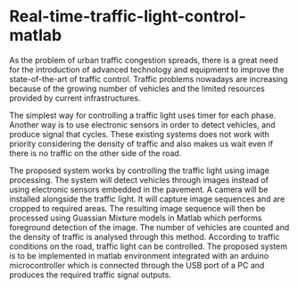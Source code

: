 # Real-time-traffic-light-control-matlab


As the problem of urban traffic congestion spreads, there is a great need for the introduction of 
advanced technology and equipment to improve the state-of-the-art of traffic control. 
Traffic problems nowadays are increasing because of the growing number of vehicles and
the limited resources provided by current infrastructures. 

The simplest way for controlling a traffic light uses timer for each phase. 
Another way is to use electronic sensors in order to detect vehicles, and produce signal that cycles. 
These existing systems does not work with priority considering the density of traffic and also makes 
us wait even if there is no traffic on the other side of the road.  

The proposed system works by controlling the traffic light using image processing. 
The system will detect vehicles through images instead of using electronic sensors embedded in the pavement.
A camera will be installed alongside the traffic light. It will capture image sequences and are 
cropped to required areas. The resulting image sequence will  then  be processed using Guassian Mixture models 
in Matlab which performs foreground detection of the image. The number of vehicles are counted and the density 
of traffic is analysed through this method. According to traffic conditions on the road, traffic light can be controlled. 
The proposed system is to be implemented in matlab environment integrated with an arduino microcontroller 
which is connected through the USB port of a PC and produces the required traffic signal outputs.
